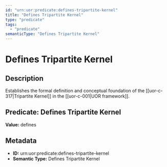 ```yaml
---
id: "urn:uor:predicate:defines-tripartite-kernel"
title: "Defines Tripartite Kernel"
type: "predicate"
tags:
  - "predicate"
semanticType: "Defines Tripartite Kernel"
---
```


# Defines Tripartite Kernel

## Description

Establishes the formal definition and conceptual foundation of the [[uor-c-317|Tripartite Kernel]] in the [[uor-c-001|UOR framework]].

## Predicate: Defines Tripartite Kernel

**Value:** defines

## Metadata

- **ID:** urn:uor:predicate:defines-tripartite-kernel
- **Semantic Type:** Defines Tripartite Kernel
